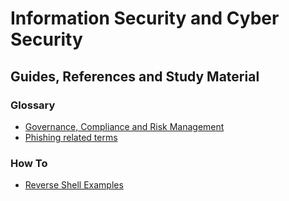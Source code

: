 # Information Security and Cyber Security
## Guides, References and Study Material 
### Glossary
- [Governance, Compliance and Risk Management](govcomrisk.md)  
- [Phishing related terms](phishing.md)
### How To   
- [Reverse Shell Examples](reverseshells.md)  

